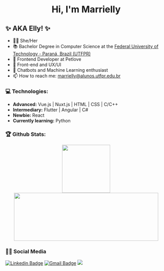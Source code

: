 <h1 align="center">Hi, I'm Marrielly</h1>

## ✨ AKA Elly! ✨
- 🧚‍♀ She/Her
- 📚 Bachelor Degree in Computer Science at the [Federal University of Technology - Paraná, Brazil (UTFPR)](http://www.utfpr.edu.br/campus/campomourao)
- 🔧 Frontend Developer at Petlove
- 🌱 Front-end and UX/UI
- 🤖 Chatbots and Machine Learning enthusiast
- 📫 How to reach me: marrielly@alunos.utfpr.edu.br

### 💻 Technologies:
- **Advanced:** Vue.js | Nuxt.js | HTML | CSS | C/C++ 
- **Intermediary:** Flutter | Angular | C#
- **Newbie:** React
- **Currently learning:** Python 

### 🏆 Github Stats:
<p align="center">
    <a href="https://github.com/starladyrie">
        <img height="150em" src="https://github-readme-stats-jha-vineet69.vercel.app/api?username=starladyrie&hide=stars&count_private=true&show_icons=true&theme=onedark" />
        <img height="150em" width="450em" src="https://github-readme-stats.vercel.app/api/top-langs/?username=starladyrie&count_private=true&hide=smalltalk&theme=onedark&layout=compact" /> 
    </a>
</p>

### 👩‍💻 Social Media

  [![Linkedin Badge](https://img.shields.io/badge/LinkedIn-0077B5?style=for-the-badge&logo=linkedin&logoColor=white)](https://www.linkedin.com/in/ellymartines/)
  [![Gmail Badge](	https://img.shields.io/badge/Gmail-D14836?style=for-the-badge&logo=gmail&logoColor=white)](mailto:marrielly@alunos.utfpr.edu.br)
  ![](https://komarev.com/ghpvc/?username=starladyrie&color=df6d74&style=for-the-badge&label=views)
